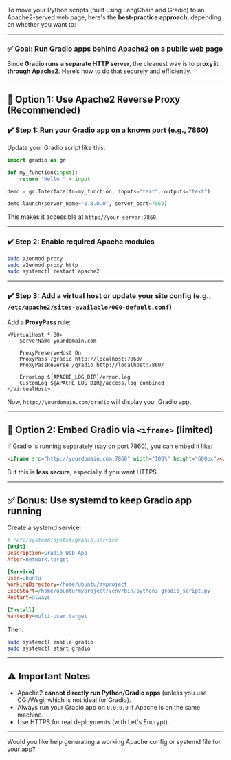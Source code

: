 To move your Python scripts (built using LangChain and Gradio) to an Apache2-served web page, here's the **best-practice approach**, depending on whether you want to:

---

### ✅ **Goal**: Run Gradio apps behind Apache2 on a public web page

Since **Gradio runs a separate HTTP server**, the cleanest way is to **proxy it through Apache2**. Here’s how to do that securely and efficiently.

---

## 🔧 Option 1: Use Apache2 Reverse Proxy (Recommended)

### ✔️ Step 1: Run your Gradio app on a known port (e.g., 7860)

Update your Gradio script like this:

```python
import gradio as gr

def my_function(input):
    return "Hello " + input

demo = gr.Interface(fn=my_function, inputs="text", outputs="text")

demo.launch(server_name="0.0.0.0", server_port=7860)
```

This makes it accessible at `http://your-server:7860`.

---

### ✔️ Step 2: Enable required Apache modules

```bash
sudo a2enmod proxy
sudo a2enmod proxy_http
sudo systemctl restart apache2
```

---

### ✔️ Step 3: Add a virtual host or update your site config (e.g., `/etc/apache2/sites-available/000-default.conf`)

Add a **ProxyPass** rule:

```apacheconf
<VirtualHost *:80>
    ServerName yourdomain.com

    ProxyPreserveHost On
    ProxyPass /gradio http://localhost:7860/
    ProxyPassReverse /gradio http://localhost:7860/

    ErrorLog ${APACHE_LOG_DIR}/error.log
    CustomLog ${APACHE_LOG_DIR}/access.log combined
</VirtualHost>
```

Now, `http://yourdomain.com/gradio` will display your Gradio app.

---

## 🛑 Option 2: Embed Gradio via `<iframe>` (limited)

If Gradio is running separately (say on port 7860), you can embed it like:

```html
<iframe src="http://yourdomain.com:7860" width="100%" height="600px"></iframe>
```

But this is **less secure**, especially if you want HTTPS.

---

## ✅ Bonus: Use systemd to keep Gradio app running

Create a systemd service:

```ini
# /etc/systemd/system/gradio.service
[Unit]
Description=Gradio Web App
After=network.target

[Service]
User=ubuntu
WorkingDirectory=/home/ubuntu/myproject
ExecStart=/home/ubuntu/myproject/venv/bin/python3 gradio_script.py
Restart=always

[Install]
WantedBy=multi-user.target
```

Then:

```bash
sudo systemctl enable gradio
sudo systemctl start gradio
```

---

## ⚠️ Important Notes

* Apache2 **cannot directly run Python/Gradio apps** (unless you use CGI/Wsgi, which is not ideal for Gradio).
* Always run your Gradio app on `0.0.0.0` if Apache is on the same machine.
* Use HTTPS for real deployments (with Let's Encrypt).

---

Would you like help generating a working Apache config or systemd file for your app?


